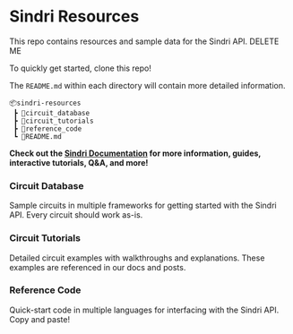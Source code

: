 # Sindri Resources
This repo contains resources and sample data for the Sindri API.
DELETE ME

To quickly get started, clone this repo!

The `README.md` within each directory will contain more detailed information.
```
📦sindri-resources
 ┣ 📂circuit_database
 ┣ 📂circuit_tutorials
 ┣ 📂reference_code
 ┗ 📜README.md
```

**Check out the [Sindri Documentation](https://sindri-labs.github.io/docs/forge/introduction/) for more information, guides, interactive tutorials, Q&A, and more!**

### Circuit Database
Sample circuits in multiple frameworks for getting started with the Sindri API. Every circuit should work as-is.

### Circuit Tutorials
Detailed circuit examples with walkthroughs and explanations. These examples are referenced in our docs and posts.

### Reference Code
Quick-start code in multiple languages for interfacing with the Sindri API. Copy and paste!